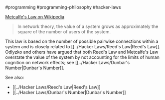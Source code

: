 #programming #programming-philosophy #hacker-laws


[Metcalfe's Law on Wikipedia](https://en.wikipedia.org/wiki/Metcalfe's_law)

> In network theory, the value of a system grows as approximately the square of the number of users of the system.

This law is based on the number of possible pairwise connections within a system and is closely related to [[../Hacker Laws/Reed's Law|Reed's Law]]. Odlyzko and others have argued that both Reed's Law and Metcalfe's Law overstate the value of the system by not accounting for the limits of human cognition on network effects; see [[../Hacker Laws/Dunbar's Number|Dunbar's Number]].

See also:

- [[../Hacker Laws/Reed's Law|Reed's Law]]
- [[../Hacker Laws/Dunbar's Number|Dunbar's Number]]
